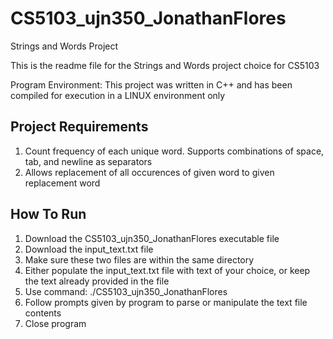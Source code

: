 # CS5103_ujn350_JonathanFlores
Strings and Words Project

This is the readme file for the Strings and Words project choice for CS5103

Program Environment: This project was written in C++ and has been compiled for execution in a LINUX environment only

Project Requirements
------------------------------------------
1. Count frequency of each unique word. Supports combinations of space, tab, and newline as separators
2. Allows replacement of all occurences of given word to given replacement word


How To Run
------------------------------------------
1. Download the CS5103_ujn350_JonathanFlores executable file
2. Download the input_text.txt file
3. Make sure these two files are within the same directory
4. Either populate the input_text.txt file with text of your choice, or keep the text already provided in the file
5. Use command: ./CS5103_ujn350_JonathanFlores
6. Follow prompts given by program to parse or manipulate the text file contents
7. Close program
